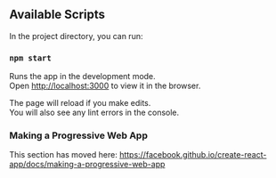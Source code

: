 
## Available Scripts

In the project directory, you can run:

### `npm start`

Runs the app in the development mode.<br>
Open [http://localhost:3000](http://localhost:3000) to view it in the browser.

The page will reload if you make edits.<br>
You will also see any lint errors in the console.


### Making a Progressive Web App

This section has moved here: https://facebook.github.io/create-react-app/docs/making-a-progressive-web-app

